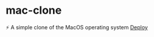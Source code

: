 # mac-clone
:zap: A simple clone of the MacOS operating system
[Deploy](https://mac-clone.netlify.app/)
